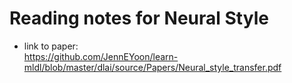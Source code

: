 #  Reading notes for Neural Style  

* link to paper:  
https://github.com/JennEYoon/learn-mldl/blob/master/dlai/source/Papers/Neural_style_transfer.pdf  
